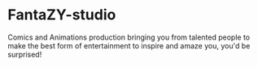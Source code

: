 # FantaZY-studio
Comics and Animations production bringing you from talented people to make the best form of entertainment to inspire and amaze you, you'd be surprised!
